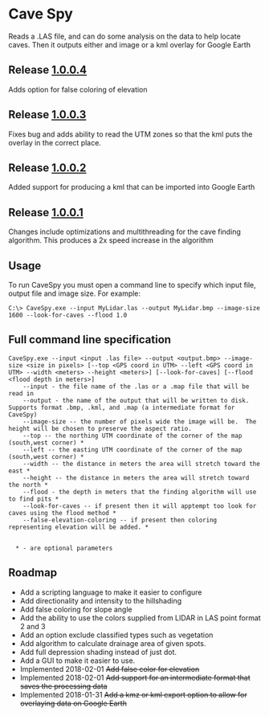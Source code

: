 Cave Spy
========

Reads a .LAS file, and can do some analysis on the data to help locate caves.  Then it outputs either and image or a kml overlay for Google Earth

## Release [1.0.0.4](http://sls1j.ddns.net/bin/CaveSpy-1.0.0.4.zip)
Adds option for false coloring of elevation

## Release [1.0.0.3](http://sls1j.ddns.net/bin/CaveSpy-1.0.0.3.zip)
Fixes bug and adds ability to read the UTM zones so that the kml puts the overlay in the correct place.
  
## Release [1.0.0.2](http://sls1j.ddns.net/bin/CaveSpy-1.0.0.2.zip)
Added support for producing a kml that can be imported into Google Earth

## Release [1.0.0.1](http://sls1j.ddns.net/bin/CaveSpy-1.0.0.1.zip)
Changes include optimizations and multithreading for the cave finding algorithm.  This produces a 2x speed increase in the algorithm


## Usage
To run CaveSpy you must open a command line to specify which input file, output file and image size.
For example: 
```
C:\> CaveSpy.exe --input MyLidar.las --output MyLidar.bmp --image-size 1600 --look-for-caves --flood 1.0
```

## Full command line specification

```
CaveSpy.exe --input <input .las file> --output <output.bmp> --image-size <size in pixels> [--top <GPS coord in UTM> --left <GPS coord in UTM> --width <meters> --height <meters>] [--look-for-caves] [--flood <flood depth in meters>]
	--input - the file name of the .las or a .map file that will be read in
	--output - the name of the output that will be written to disk.  Supports format .bmp, .kml, and .map (a intermediate format for CaveSpy)
	--image-size -- the number of pixels wide the image will be.  The height will be chosen to preserve the aspect ratio. 
	--top -- the northing UTM coordinate of the corner of the map (south,west corner) *
	--left -- the easting UTM coordinate of the corner of the map (south,west corner) *
	--width -- the distance in meters the area will stretch toward the east *
	--height -- the distance in meters the area will stretch toward the north *
	--flood - the depth in meters that the finding algorithm will use to find pits *
	--look-for-caves -- if present then it will apptempt too look for caves using the flood method *
	--false-elevation-coloring -- if present then coloring representing elevation will be added. *

  
  * - are optional parameters
```

## Roadmap
* Add a scripting language to make it easier to configure
* Add directionality and intensity to the hillshading
* Add false coloring for slope angle
* Add the ability to use the colors supplied from LIDAR in LAS point format 2 and 3
* Add an option exclude classified types such as vegetation
* Add algorithm to calculate drainage area of given spots.
* Add full depression shading instead of just dot.
* Add a GUI to make it easier to use.
* Implemented 2018-02-01 ~~Add false color for elevation~~
* Implemented 2018-02-01 ~~Add support for an intermediate format that saves the processing data~~
* Implemented 2018-01-31 ~~Add a kmz or kml export option to allow for overlaying data on Google Earth~~
